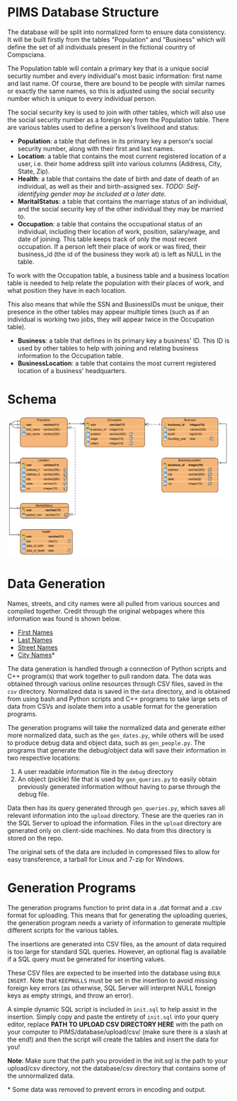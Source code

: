 # PIMS Database Structure
The database will be split into normalized form to ensure data consistency. It will be built firstly from the tables "Population" and "Business" which will define the set of all individuals present in the fictional country of Compsciana.

The Population table will contain a primary key that is a unique social securtiy number and every individual's most basic information: first name and last name. Of course, there are bound to be people with similar names or exactly the same names, so this is adjusted using the social security number which is unique to every individual person.

The social security key is used to join with other tables, which will also use the social security number as a foreign key from the Population table. There are various tables used to define a person's livelihood and status:
 - **Population**: a table that defines in its primary key a person's social security number, along with their first and last names.
 - **Location**: a table that contains the most current registered location of a user, i.e. their home address split into various columns (Address, City, State, Zip).
 - **Health**: a table that contains the date of birth and date of death of an individual, as well as their and birth-assigned sex. *TODO: Self-identifying gender may be included at a later date.*
 - **MaritalStatus**: a table that contains the marriage status of an individual, and the social security key of the other individual they may be married to.
 - **Occupation**: a table that contains the occupational status of an individual, including their location of work, position, salary/wage, and date of joining. This table keeps track of only the most recent occupation. If a person left their place of work or was fired, their business_id (the id of the business they work at) is left as NULL in the table.

To work with the Occupation table, a business table and a business location table is needed to help relate the population with their places of work, and what position they have in each location.

This also means that while the SSN and BusinessIDs must be unique, their presence in the other tables may appear multiple times (such as if an individual is working two jobs, they will appear twice in the Occupation table).

 - **Business**: a table that defines in its primary key a business' ID. This ID is used by other tables to help with joining and relating business information to the Occupation table.
 - **BusinessLocation**: a table that contains the most current registered location of a business' headquarters.

# Schema
<img src='resources/PIMS_Schema.png'>

# Data Generation
Names, streets, and city names were all pulled from various sources and compiled together. Credit through the original webpages where this information was found is shown below.
 - [First Names](https://www.nrscotland.gov.uk/statistics-and-data/statistics/statistics-by-theme/vital-events/names/babies-first-names/babies-first-names-summary-records-comma-separated-value-csv-format)
 - [Last Names](https://github.com/fivethirtyeight/data/blob/master/most-common-name/surnames.csv)
 - [Street Names](https://catalog.data.gov/dataset/street-names)
 - [City Names](https://simplemaps.com/data/world-cities)*

The data generation is handled through a connection of Python scripts and C++ program(s) that work together to pull random data. The data was obtained through various online resources through CSV files, saved in the `csv` directory. Normalized data is saved in the `data` directory, and is obtained from using bash and Python scripts and C++ programs to take large sets of data from CSVs and isolate them into a usable format for the generation programs.

The generation programs will take the normalized data and generate either more normalized data, such as the `gen_dates.py`, while others will be used to produce debug data and object data, such as `gen_people.py`. The programs that generate the debug/object data will save their information in two respective locations:
 1. A user readable information file in the `debug` directory
 2. An object (pickle) file that is used by `gen_queries.py` to easily obtain previously generated information without having to parse through the debug file.  

Data then has its query generated through `gen_queries.py`, which saves all relevant information into the `upload` directory. These are the queries ran in the SQL Server to upload the information. Files in the `upload` directory are generated only on client-side machines. No data from this directory is stored on the repo.

The original sets of the data are included in compressed files to allow for easy transference, a tarball for Linux and 7-zip for Windows.

# Generation Programs
The generation programs function to print data in a .dat format and a .csv format for uploading. This means that for generating the uploading queries, the generation program needs a variety of information to generate multiple different scripts for the various tables.

The insertions are generated into CSV files, as the amount of data required is too large for standard SQL queries. However, an optional flag is available if a SQL query must be generated for inserting values.

These CSV files are expected to be inserted into the database using `BULK INSERT`. Note that `KEEPNULLS` must be set in the insertion to avoid missing foreign key errors (as otherwise, SQL Server will interpret NULL foreign keys as empty strings, and throw an error).

A simple dynamic SQL script is included in `init.sql` to help assist in the insertion. Simply copy and paste the entirety of `init.sql` into your query editor, replace **PATH TO UPLOAD CSV DIRECTORY HERE** with the path on your computer to PIMS/database/upload/csv/ (make sure there is a slash at the end!) and then the script will create the tables and insert the data for you!

**Note**: Make sure that the path you provided in the init.sql is the path to your upload/csv directory, not the database/csv directory that contains some of the unnormalized data.

\* Some data was removed to prevent errors in encoding and output.
